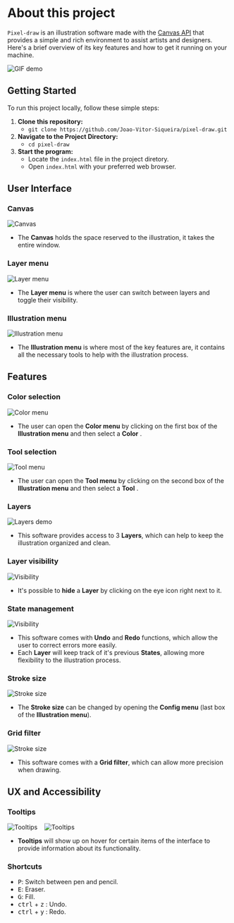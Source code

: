 # About this project

`Pixel-draw` is an illustration software made with the 	[Canvas API](https://developer.mozilla.org/en-US/docs/Web/API/Canvas_API) that provides a simple and rich environment to assist artists and designers. Here's a brief overview of its key features and how to get it running on your machine. 

![GIF demo](assets/gif/intro.gif)

## Getting Started

To run this project locally, follow these simple steps:

1. **Clone this repository:**
    - ```git clone https://github.com/Joao-Vitor-Siqueira/pixel-draw.git```
2. **Navigate to the Project Directory:**
    - ```cd pixel-draw```
3. **Start the program:**
    - Locate the `index.html` file in the project diretory.
    - Open `index.html` with your preferred web browser.
  
## User Interface
  
  ### Canvas
  
![Canvas](assets/png/ui1.png)

  - The **Canvas** holds the space reserved to the illustration, it takes the entire window. 
  
  ### Layer menu

![Layer menu](assets/png/ui2.png)
  
  - The **Layer menu** is where the user can switch between layers and toggle their visibility.

  ### Illustration menu

  ![Illustration menu](assets/png/ui3.png)
  - The **Illustration menu** is where most of the key features are, it contains all the necessary tools to help with the illustration process.


## Features

### Color selection
![Color menu](assets/png/ui4.png)
- The user can open the **Color menu** by clicking on the first box of the **Illustration menu** and then select a **Color** .

### Tool selection
![Tool menu](assets/png/ui5.png)
- The user can open the **Tool menu** by clicking on the second box of the **Illustration menu** and then select a **Tool** .

### Layers
![Layers demo](assets/gif/layers.gif)
- This software provides access to 3 **Layers**, which can help to keep the illustration organized and clean.

### Layer visibility
![Visibility](assets/gif/visibility.gif)
- It's possible to **hide** a **Layer** by clicking on the eye icon right next to it.

### State management
![Visibility](assets/gif/state.gif)
- This software comes with **Undo** and **Redo** functions, which allow the user to correct errors more easily.
- Each **Layer** will keep track of it's previous **States**, allowing more flexibility to the illustration process.

### Stroke size 
![Stroke size](assets/png/ui6.png)
- The **Stroke size** can be changed by opening the **Config menu**  (last box of the **Illustration menu**).

### Grid filter
![Stroke size](assets/png/ui7.png)
- This software comes with a **Grid filter**, which can allow more precision when drawing.

## UX and Accessibility

### Tooltips
![Tooltips](assets/png/ux1.png)&nbsp;&nbsp;&nbsp;&nbsp;![Tooltips](assets/png/ux2.png)

- **Tooltips** will show up on hover for certain items of the interface to provide information about its functionality.

### Shortcuts



- <kbd>P</kbd>:  Switch between pen and pencil.
- <kbd>E</kbd>:  Eraser.
- <kbd>G</kbd>:  Fill.
- <kbd>ctrl</kbd> + <kbd>z</kbd> :  Undo.
- <kbd>ctrl</kbd> + <kbd>y</kbd> :  Redo.





